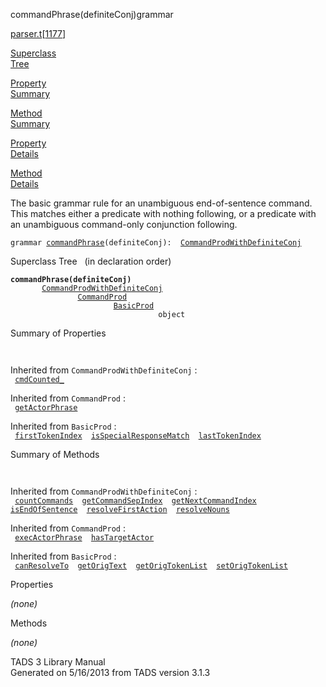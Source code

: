 <span class="title">commandPhrase(definiteConj)</span><span class="type">grammar</span>

[parser.t](../file/parser.t.html)\[[1177](../source/parser.t.html#1177)\]

[Superclass  
Tree](#_SuperClassTree_)

[Property  
Summary](#_PropSummary_)

[Method  
Summary](#_MethodSummary_)

[Property  
Details](#_Properties_)

[Method  
Details](#_Methods_)

<div class="fdesc">

The basic grammar rule for an unambiguous end-of-sentence command. This
matches either a predicate with nothing following, or a predicate with
an unambiguous command-only conjunction following.

`grammar `<span class="gramalt">[`commandPhrase`](../object/commandPhrase.html)`(definiteConj)`</span>` :   `[`CommandProdWithDefiniteConj`](../object/CommandProdWithDefiniteConj.html)

</div>

<span id="_SuperClassTree_"></span>

<div class="mjhd">

<span class="hdln">Superclass Tree</span>   (in declaration order)

</div>

**`commandPhrase(definiteConj)`**  
`         `[`CommandProdWithDefiniteConj`](../object/CommandProdWithDefiniteConj.html)  
`                 `[`CommandProd`](../object/CommandProd.html)  
`                         `[`BasicProd`](../object/BasicProd.html)  
`                                 object`  
<span id="_PropSummary_"></span>

<div class="mjhd">

<span class="hdln">Summary of Properties</span>  

</div>

` `

Inherited from `CommandProdWithDefiniteConj` :  
` `[`cmdCounted_`](../object/CommandProdWithDefiniteConj.html#cmdCounted_)`  `

Inherited from `CommandProd` :  
` `[`getActorPhrase`](../object/CommandProd.html#getActorPhrase)`  `

Inherited from `BasicProd` :  
` `[`firstTokenIndex`](../object/BasicProd.html#firstTokenIndex)`  `[`isSpecialResponseMatch`](../object/BasicProd.html#isSpecialResponseMatch)`  `[`lastTokenIndex`](../object/BasicProd.html#lastTokenIndex)`  `

<span id="_MethodSummary_"></span>

<div class="mjhd">

<span class="hdln">Summary of Methods</span>  

</div>

` `

Inherited from `CommandProdWithDefiniteConj` :  
` `[`countCommands`](../object/CommandProdWithDefiniteConj.html#countCommands)`  `[`getCommandSepIndex`](../object/CommandProdWithDefiniteConj.html#getCommandSepIndex)`  `[`getNextCommandIndex`](../object/CommandProdWithDefiniteConj.html#getNextCommandIndex)`  `[`isEndOfSentence`](../object/CommandProdWithDefiniteConj.html#isEndOfSentence)`  `[`resolveFirstAction`](../object/CommandProdWithDefiniteConj.html#resolveFirstAction)`  `[`resolveNouns`](../object/CommandProdWithDefiniteConj.html#resolveNouns)`  `

Inherited from `CommandProd` :  
` `[`execActorPhrase`](../object/CommandProd.html#execActorPhrase)`  `[`hasTargetActor`](../object/CommandProd.html#hasTargetActor)`  `

Inherited from `BasicProd` :  
` `[`canResolveTo`](../object/BasicProd.html#canResolveTo)`  `[`getOrigText`](../object/BasicProd.html#getOrigText)`  `[`getOrigTokenList`](../object/BasicProd.html#getOrigTokenList)`  `[`setOrigTokenList`](../object/BasicProd.html#setOrigTokenList)`  `

<span id="_Properties_"></span>

<div class="mjhd">

<span class="hdln">Properties</span>  

</div>

*(none)* <span id="_Methods_"></span>

<div class="mjhd">

<span class="hdln">Methods</span>  

</div>

*(none)*

<div class="ftr">

TADS 3 Library Manual  
Generated on 5/16/2013 from TADS version 3.1.3

</div>
